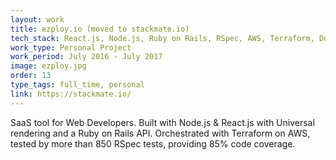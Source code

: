 ```yaml
---
layout: work
title: ezploy.io (moved to stackmate.io)
tech_stack: React.js, Node.js, Ruby on Rails, RSpec, AWS, Terraform, Docker
work_type: Personal Project
work_period: July 2016 - July 2017
image: ezploy.jpg
order: 13
type_tags: full_time, personal
link: https://stackmate.io/
---
```


SaaS tool for Web Developers. Built with Node.js & React.js with Universal rendering and a Ruby on Rails API. Orchestrated with Terraform on AWS, tested by more than 850 RSpec tests, providing 85% code coverage.
